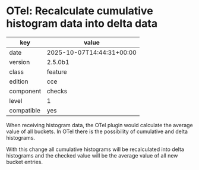 [//]: # (werk v2)
# OTel: Recalculate cumulative histogram data into delta data

key        | value
---------- | ---
date       | 2025-10-07T14:44:31+00:00
version    | 2.5.0b1
class      | feature
edition    | cce
component  | checks
level      | 1
compatible | yes

When receiving histogram data, the OTel plugin would calculate the average value of all buckets.
In OTel there is the possibility of cumulative and delta histograms.

With this change all cumulative histograms will be recalculated into delta histograms and the checked value will be the average value of all new bucket entries.
